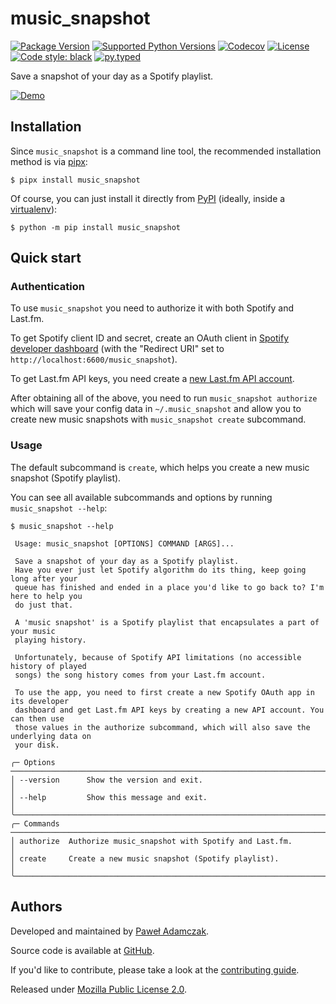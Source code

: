 # music_snapshot
[![Package Version](https://img.shields.io/pypi/v/music_snapshot)][pypi music_snapshot]
[![Supported Python Versions](https://img.shields.io/pypi/pyversions/music_snapshot)][pypi music_snapshot]
[![Codecov](https://img.shields.io/codecov/c/github/pawelad/music_snapshot)][codecov music_snapshot]
[![License](https://img.shields.io/pypi/l/music_snapshot)][license]
[![Code style: black](https://img.shields.io/badge/code%20style-black-000000.svg)][black]
[![py.typed](https://img.shields.io/badge/py-typed-FFD43B)][pep561]

Save a snapshot of your day as a Spotify playlist.

[![Demo](https://cdn.jsdelivr.net/gh/pawelad/music_snapshot/demo.gif)][asciicast music_snapshot]

## Installation
Since `music_snapshot` is a command line tool, the recommended installation method
is via [pipx]:

```console
$ pipx install music_snapshot
```

Of course, you can just install it directly from [PyPI] (ideally, inside a
[virtualenv]):

```console
$ python -m pip install music_snapshot
```

## Quick start

### Authentication
To use `music_snapshot` you need to authorize it with both Spotify and Last.fm.

To get Spotify client ID and secret, create an OAuth client in
[Spotify developer dashboard] (with the "Redirect URI" set to 
`http://localhost:6600/music_snapshot`).

To get Last.fm API keys, you need create a [new Last.fm API account].

After obtaining all of the above, you need to run `music_snapshot authorize`
which will save your config data in `~/.music_snapshot` and allow you to create
new music snapshots with `music_snapshot create` subcommand.

### Usage
The default subcommand is `create`, which helps you create a new music snapshot
(Spotify playlist).

You can see all available subcommands and options by running `music_snapshot --help`:

```console
$ music_snapshot --help          
                                                                                        
 Usage: music_snapshot [OPTIONS] COMMAND [ARGS]...                                      
                                                                                        
 Save a snapshot of your day as a Spotify playlist.                                     
 Have you ever just let Spotify algorithm do its thing, keep going long after your      
 queue has finished and ended in a place you'd like to go back to? I'm here to help you 
 do just that.                                                                          
                                                                                        
 A 'music snapshot' is a Spotify playlist that encapsulates a part of your music        
 playing history.                                                                       
                                                                                        
 Unfortunately, because of Spotify API limitations (no accessible history of played     
 songs) the song history comes from your Last.fm account.                               
                                                                                        
 To use the app, you need to first create a new Spotify OAuth app in its developer      
 dashboard and get Last.fm API keys by creating a new API account. You can then use     
 those values in the authorize subcommand, which will also save the underlying data on  
 your disk.                                                                             
                                                                                        
╭─ Options ────────────────────────────────────────────────────────────────────────────╮
│ --version      Show the version and exit.                                            │
│ --help         Show this message and exit.                                           │
╰──────────────────────────────────────────────────────────────────────────────────────╯
╭─ Commands ───────────────────────────────────────────────────────────────────────────╮
│ authorize  Authorize music_snapshot with Spotify and Last.fm.                        │
│ create     Create a new music snapshot (Spotify playlist).                           │
╰──────────────────────────────────────────────────────────────────────────────────────╯
```

## Authors
Developed and maintained by [Paweł Adamczak][pawelad].

Source code is available at [GitHub][github music_snapshot].

If you'd like to contribute, please take a look at the
[contributing guide].

Released under [Mozilla Public License 2.0][license].


[asciicast music_snapshot]: https://asciinema.org/a/689879
[black]: https://github.com/psf/black
[codecov music_snapshot]: https://app.codecov.io/github/pawelad/music_snapshot
[contributing guide]: ./CONTRIBUTING.md
[github music_snapshot]: https://github.com/pawelad/music_snapshot
[license]: ./LICENSE
[new last.fm api account]: https://www.last.fm/api/account/create
[pawelad]: https://pawelad.me/
[pep561]: https://peps.python.org/pep-0561/
[pipx]: https://github.com/pypa/pipx
[pypi music_snapshot]: https://pypi.org/project/music_snapshot/
[pypi]: https://pypi.org/
[spotify developer dashboard]: https://developer.spotify.com/dashboard
[virtualenv]: https://packaging.python.org/en/latest/guides/installing-using-pip-and-virtual-environments/
